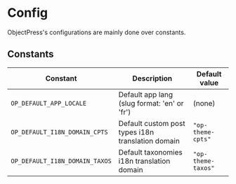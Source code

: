 # Config

ObjectPress's configurations are mainly done over constants.

## Constants

| Constant  | Description  | Default value  |
|---|---|---|
| `OP_DEFAULT_APP_LOCALE`  | Default app lang (slug format: 'en' or 'fr')  | (none)  |
| `OP_DEFAULT_I18N_DOMAIN_CPTS` | Default custom post types i18n translation domain  |  `"op-theme-cpts"` |
| `OP_DEFAULT_I18N_DOMAIN_TAXOS` | Default taxonomies i18n translation domain  |  `"op-theme-taxos"` |